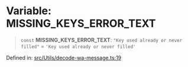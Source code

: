 # Variable: MISSING\_KEYS\_ERROR\_TEXT

> `const` **MISSING\_KEYS\_ERROR\_TEXT**: `"Key used already or never filled"` = `'Key used already or never filled'`

Defined in: [src/Utils/decode-wa-message.ts:19](https://github.com/Fokusdotid/bail/blob/8a30cf93a8ac726f06d1ad6578695812a8253e53/src/Utils/decode-wa-message.ts#L19)

